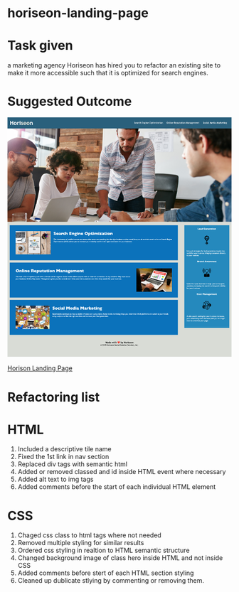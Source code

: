 # horiseon-landing-page

# Task given

a marketing agency Horiseon has hired you to refactor an existing site to make it more accessible such that it is optimized for search engines.

# Suggested Outcome

![Final Design of the document](./assets/images/entire_page.png)

[Horison Landing Page](https://sayamgautam1.github.io/horiseon-landing-page/)

# Refactoring list

# HTML

1. Included a descriptive tile name
2. Fixed the 1st link in nav section
3. Replaced div tags with semantic html
4. Added or removed classed and id inside HTML event where necessary
5. Added alt text to img tags
6. Added comments before the start of each individual HTML element

# CSS

1. Chaged css class to html tags where not needed
2. Removed multiple styling for similar results
3. Ordered css styling in realtion to HTML semantic structure
4. Changed background image of class hero inside HTML and not inside CSS
5. Added comments before stert of each HTML section styling
6. Cleaned up dublicate stlying by commenting or removing them.
